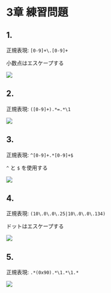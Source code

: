 # 3章 練習問題

## 1.

正規表現: ```[0-9]+\.[0-9]+```

小数点はエスケープする

![](https://user-images.githubusercontent.com/61448492/98062422-57610780-1e91-11eb-921e-ba1917d340c4.jpg)

## 2.

正規表現: ```([0-9]+).*=.*\1```

![](https://user-images.githubusercontent.com/61448492/98062425-592acb00-1e91-11eb-86aa-2ed2cf36e026.jpg)

## 3.

正規表現: ```^[0-9]+.*[0-9]+$```

```^``` と ```$``` を使用する

![](https://user-images.githubusercontent.com/61448492/98062429-5af48e80-1e91-11eb-8e40-1fe8147d0b10.jpg)

## 4.

正規表現: ```(10\.0\.0\.25|10\.0\.0\.134)```

ドットはエスケープする

![](https://user-images.githubusercontent.com/61448492/98062430-5c25bb80-1e91-11eb-8ce7-e2713fe6f1e7.jpg)

## 5.

正規表現: ```.*(0x90).*\1.*\1.*```

![](https://user-images.githubusercontent.com/61448492/98062434-5def7f00-1e91-11eb-9377-832c60e43f4b.jpg)
